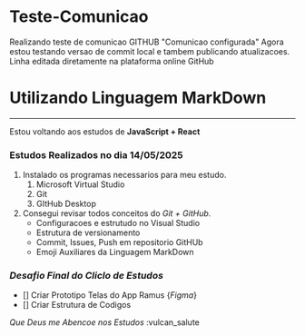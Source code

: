 # Teste-Comunicao
Realizando teste de comunicao GITHUB "Comunicao configurada"
Agora estou testando versao de commit local e tambem publicando atualizacoes. 
Linha editada diretamente na plataforma online GitHub

# Utilizando Linguagem MarkDown
***
Estou voltando aos estudos de **JavaScript + React** 
### Estudos Realizados no dia 14/05/2025
1. Instalado os programas necessarios para meu estudo.
    1. Microsoft Virtual Studio
    1. Git
    1. GItHub Desktop
1. Consegui revisar todos conceitos do *Git + GitHub*. 
    - Configuracoes e estrutudo no Visual Studio
    - Estrutura de versionamento
    - Commit, Issues, Push em repositorio GitHUb
    - Emoji Auxiliares da Linguagem MarkDown 
### *Desafio Final do Cliclo de Estudos*
- [] Criar Prototipo Telas do App Ramus {*Figma*}
- [] Criar Estrutura de Codigos


*Que Deus me Abencoe nos Estudos* :vulcan_salute